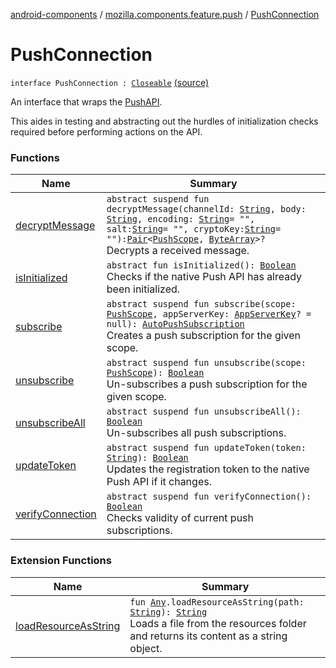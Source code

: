 [android-components](../../index.md) / [mozilla.components.feature.push](../index.md) / [PushConnection](./index.md)

# PushConnection

`interface PushConnection : `[`Closeable`](https://developer.android.com/reference/java/io/Closeable.html) [(source)](https://github.com/mozilla-mobile/android-components/blob/master/components/feature/push/src/main/java/mozilla/components/feature/push/Connection.kt#L27)

An interface that wraps the [PushAPI](#).

This aides in testing and abstracting out the hurdles of initialization checks required before performing actions
on the API.

### Functions

| Name | Summary |
|---|---|
| [decryptMessage](decrypt-message.md) | `abstract suspend fun decryptMessage(channelId: `[`String`](https://kotlinlang.org/api/latest/jvm/stdlib/kotlin/-string/index.html)`, body: `[`String`](https://kotlinlang.org/api/latest/jvm/stdlib/kotlin/-string/index.html)`, encoding: `[`String`](https://kotlinlang.org/api/latest/jvm/stdlib/kotlin/-string/index.html)` = "", salt: `[`String`](https://kotlinlang.org/api/latest/jvm/stdlib/kotlin/-string/index.html)` = "", cryptoKey: `[`String`](https://kotlinlang.org/api/latest/jvm/stdlib/kotlin/-string/index.html)` = ""): `[`Pair`](https://kotlinlang.org/api/latest/jvm/stdlib/kotlin/-pair/index.html)`<`[`PushScope`](../-push-scope.md)`, `[`ByteArray`](https://kotlinlang.org/api/latest/jvm/stdlib/kotlin/-byte-array/index.html)`>?`<br>Decrypts a received message. |
| [isInitialized](is-initialized.md) | `abstract fun isInitialized(): `[`Boolean`](https://kotlinlang.org/api/latest/jvm/stdlib/kotlin/-boolean/index.html)<br>Checks if the native Push API has already been initialized. |
| [subscribe](subscribe.md) | `abstract suspend fun subscribe(scope: `[`PushScope`](../-push-scope.md)`, appServerKey: `[`AppServerKey`](../-app-server-key.md)`? = null): `[`AutoPushSubscription`](../-auto-push-subscription/index.md)<br>Creates a push subscription for the given scope. |
| [unsubscribe](unsubscribe.md) | `abstract suspend fun unsubscribe(scope: `[`PushScope`](../-push-scope.md)`): `[`Boolean`](https://kotlinlang.org/api/latest/jvm/stdlib/kotlin/-boolean/index.html)<br>Un-subscribes a push subscription for the given scope. |
| [unsubscribeAll](unsubscribe-all.md) | `abstract suspend fun unsubscribeAll(): `[`Boolean`](https://kotlinlang.org/api/latest/jvm/stdlib/kotlin/-boolean/index.html)<br>Un-subscribes all push subscriptions. |
| [updateToken](update-token.md) | `abstract suspend fun updateToken(token: `[`String`](https://kotlinlang.org/api/latest/jvm/stdlib/kotlin/-string/index.html)`): `[`Boolean`](https://kotlinlang.org/api/latest/jvm/stdlib/kotlin/-boolean/index.html)<br>Updates the registration token to the native Push API if it changes. |
| [verifyConnection](verify-connection.md) | `abstract suspend fun verifyConnection(): `[`Boolean`](https://kotlinlang.org/api/latest/jvm/stdlib/kotlin/-boolean/index.html)<br>Checks validity of current push subscriptions. |

### Extension Functions

| Name | Summary |
|---|---|
| [loadResourceAsString](../../mozilla.components.support.test.file/kotlin.-any/load-resource-as-string.md) | `fun `[`Any`](https://kotlinlang.org/api/latest/jvm/stdlib/kotlin/-any/index.html)`.loadResourceAsString(path: `[`String`](https://kotlinlang.org/api/latest/jvm/stdlib/kotlin/-string/index.html)`): `[`String`](https://kotlinlang.org/api/latest/jvm/stdlib/kotlin/-string/index.html)<br>Loads a file from the resources folder and returns its content as a string object. |
